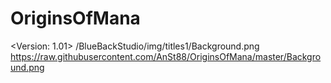 # OriginsOfMana
<Version: 1.01>
/BlueBackStudio/img/titles1/Background.png https://raw.githubusercontent.com/AnSt88/OriginsOfMana/master/Background.png
<End of Version>
